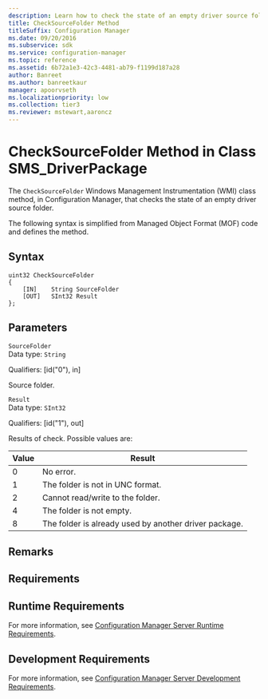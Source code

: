 ```yaml
---
description: Learn how to check the state of an empty driver source folder with CheckSourceFolder class im Configuration Manager.
title: CheckSourceFolder Method
titleSuffix: Configuration Manager
ms.date: 09/20/2016
ms.subservice: sdk
ms.service: configuration-manager
ms.topic: reference
ms.assetid: 6b72a1e3-42c3-4481-ab79-f1199d187a28
author: Banreet
ms.author: banreetkaur
manager: apoorvseth
ms.localizationpriority: low
ms.collection: tier3
ms.reviewer: mstewart,aaroncz 
---
```

# CheckSourceFolder Method in Class SMS_DriverPackage
The `CheckSourceFolder` Windows Management Instrumentation (WMI) class method, in Configuration Manager, that checks the state of an empty driver source folder.  

 The following syntax is simplified from Managed Object Format (MOF) code and defines the method.  

## Syntax  

```  
uint32 CheckSourceFolder   
{  
    [IN]    String SourceFolder  
    [OUT]   SInt32 Result  
};  
```  

## Parameters  
 `SourceFolder`  
 Data type: `String`  

 Qualifiers: [id("0"), in]  

 Source folder.  

 `Result`  
 Data type: `SInt32`  

 Qualifiers: [id("1"), out]  

 Results of check. Possible values are:  

| Value | Result |
| ----- | ------ |
|0|No error.|  
|1|The folder is not in UNC format.|  
|2|Cannot read/write to the folder.|  
|4|The folder is not empty.|  
|8|The folder is already used by another driver package.|  

## Remarks  

## Requirements  

## Runtime Requirements  
 For more information, see [Configuration Manager Server Runtime Requirements](../../../develop/core/reqs/server-runtime-requirements.md).  

## Development Requirements  
 For more information, see [Configuration Manager Server Development Requirements](../../../develop/core/reqs/server-development-requirements.md).
